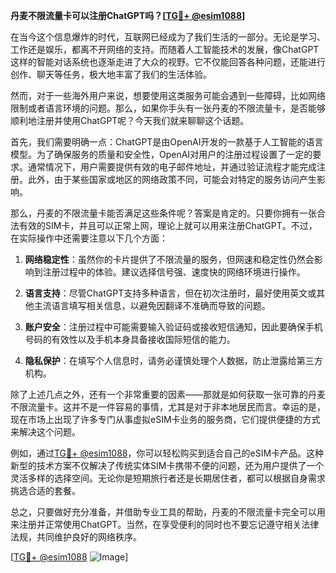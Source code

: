 **丹麦不限流量卡可以注册ChatGPT吗？[[TG💪+ @esim1088](https://t.me/s/esim1088)]**

在当今这个信息爆炸的时代，互联网已经成为了我们生活的一部分。无论是学习、工作还是娱乐，都离不开网络的支持。而随着人工智能技术的发展，像ChatGPT这样的智能对话系统也逐渐走进了大众的视野。它不仅能回答各种问题，还能进行创作、聊天等任务，极大地丰富了我们的生活体验。

然而，对于一些海外用户来说，想要使用这类服务可能会遇到一些障碍，比如网络限制或者语言环境的问题。那么，如果你手头有一张丹麦的不限流量卡，是否能够顺利地注册并使用ChatGPT呢？今天我们就来聊聊这个话题。

首先，我们需要明确一点：ChatGPT是由OpenAI开发的一款基于人工智能的语言模型。为了确保服务的质量和安全性，OpenAI对用户的注册过程设置了一定的要求。通常情况下，用户需要提供有效的电子邮件地址，并通过验证流程才能完成注册。此外，由于某些国家或地区的网络政策不同，可能会对特定的服务访问产生影响。

那么，丹麦的不限流量卡能否满足这些条件呢？答案是肯定的。只要你拥有一张合法有效的SIM卡，并且可以正常上网，理论上就可以用来注册ChatGPT。不过，在实际操作中还需要注意以下几个方面：

1. **网络稳定性**：虽然你的卡片提供了不限流量的服务，但网速和稳定性仍然会影响到注册过程中的体验。建议选择信号强、速度快的网络环境进行操作。
   
2. **语言支持**：尽管ChatGPT支持多种语言，但在初次注册时，最好使用英文或其他主流语言填写相关信息，以避免因翻译不准确而导致的问题。

3. **账户安全**：注册过程中可能需要输入验证码或接收短信通知，因此要确保手机号码的有效性以及手机本身具备接收国际短信的能力。

4. **隐私保护**：在填写个人信息时，请务必谨慎处理个人数据，防止泄露给第三方机构。

除了上述几点之外，还有一个非常重要的因素——那就是如何获取一张可靠的丹麦不限流量卡。这并不是一件容易的事情，尤其是对于非本地居民而言。幸运的是，现在市场上出现了许多专门从事虚拟eSIM卡业务的服务商，它们提供便捷的方式来解决这个问题。

例如，通过[TG💪+ @esim1088](https://t.me/s/esim1088)，你可以轻松购买到适合自己的eSIM卡产品。这种新型的技术方案不仅解决了传统实体SIM卡携带不便的问题，还为用户提供了一个灵活多样的选择空间。无论你是短期旅行者还是长期居住者，都可以根据自身需求挑选合适的套餐。

总之，只要做好充分准备，并借助专业工具的帮助，丹麦的不限流量卡完全可以用来注册并正常使用ChatGPT。当然，在享受便利的同时也不要忘记遵守相关法律法规，共同维护良好的网络秩序。

[[TG💪+ @esim1088](https://t.me/s/esim1088) ![Image](https://i.postimg.cc/4NQfJmqS/Snipaste-2025-05-13-00-14-12.png)]